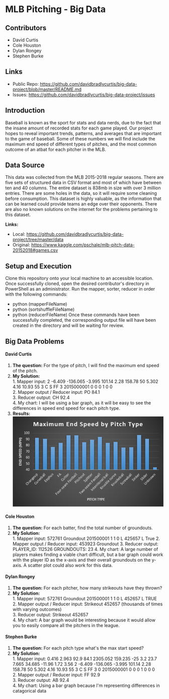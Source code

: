 # MLB Pitching - Big Data

## Contributors 
* David Curtis
* Cole Houston
* Dylan Rongey
* Stephen Burke

## Links
* Public Repo: https://github.com/davidbradlycurtis/big-data-project/blob/master/README.md
* Issues: https://github.com/davidbradlycurtis/big-data-project/issues

## Introduction
Baseball is known as the sport for stats and data nerds, due to the fact that the insane amount of recorded stats for each game played. Our project hopes to reveal important trends, patterns, and averages that are important to the game of baseball. Some of these numbers we will find include the maximum end speed of different types of pitches, and the most common outcome of an atbat for each pitcher in the MLB.

## Data Source
  This data was collected from the MLB 2015-2018 regular seasons. There are five sets of structured data in CSV format and most of which have between ten and 40 columns. The entire dataset is 838mb in size with over 3 million entries. There are some holes in the data, so it will require some cleaning before consumption. This dataset is highly valuable, as the information that can be learned could provide teams an edge over their opponents. There are also no known solutions on the internet for the problems pertaining to this dataset.  
  
**Links:**
* Local: https://github.com/davidbradlycurtis/big-data-project/tree/master/data
* Original: https://www.kaggle.com/pschale/mlb-pitch-data-20152018#games.csv

## Setup and Execution
Clone this repository onto your local machine to an accessible location. Once successfully cloned, open the desired contributor's directory in PowerShell as an administrator. Run the mapper, sorter, reducer in order with the following commands:
* python (mapperFileName)
* python (sortshuffleFiileName)
* python (reducerFileName)
Once these commands have been successfully completed, the corresponding output file will have been created in the directory and will be waiting for review.


## Big Data Problems

#### David Curtis
  1. **The question:** For the type of pitch, I will find the maximum end speed of the pitch.
  2. **My Solution:**   
    1. Mapper input:  2	-6.409	-136.065	-3.995	101.14	2.28	158.78	50	5.302	4.16	10.93	55	3	C	S	FF	3	2015000001	0	0	0	1	0	0  
    2. Mapper output / Reducer input:  PO 84.1  
    3. Reducer output:  CH	92.4  
    4. My chart: I will be using a bar graph, as it will be easy to see the differences in speed end speed for each pitch type.
  3. **Results:**  
![Maximum End Speed](images/maximumPitchEndSpeed.png)

#### Cole Houston
  1. **The question:** For each batter, find the total number of groundouts.
  2. **My Solution:**  
    1. Mapper input:   572761	Groundout	201500001	1	1	0	L	425657	L	True
    2. Mapper output / Reducer input:  453923 Groundout
    3. Reducer output:   PLAYER_ID: 112526       GROUNDOUTS: 23
    4. My chart: A large number of players makes finding a viable chart difficult, but a bar graph could work with the player ID as the        x-axis and their overall groundouts on the y-axis.  A scatter plot could also work for this data.
    
#### Dylan Rongey
  1. **The question:**  For each pitcher, how many strikeouts have they thrown?
  2. **My Solution:**  
    1. Mapper input:   572761	Groundout	201500001	1	1	0	L	452657	L	TRUE  
    2. Mapper output / Reducer input:  Strikeout 452657 (thousands of times with varying outcomes)  
    3. Reducer output:   Strikeout 452657  
    4. My chart:  A bar graph would be interesting because it would allow you to easily compare all the pitchers in the league. 
    
#### Stephen Burke
  1. **The question:**  For each pitch type what's the max start speed?
  2. **My Solution:**  
    1. Mapper input:   0.416	2.963	92.9	84.1	2305.052	159.235	-25	3.2	23.7	7.665	34.685	-11.96	1.72	3.56	2	-6.409	-136.065	-3.995	101.14	2.28	158.78	50	5.302	4.16	10.93	55	3	C	S	FF	3	0	2015000001	0	0	0	1	0	0	0  
    2. Mapper output / Reducer input:  FF	92.9  
    3. Reducer output: AB	92.4  
    4. My chart:  Using a bar graph because I'm representing differences in catagorical data  
